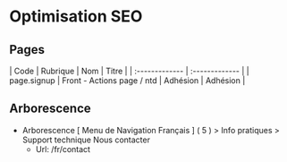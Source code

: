 # Optimisation SEO

## Pages
| Code | Rubrique | Nom | Titre |
| :------------- | :------------- |
| page.signup | Front - Actions page / ntd | Adhésion | Adhésion |


## Arborescence
- Arborescence [ Menu de Navigation Français ] ( 5 ) > Info pratiques > Support technique  Nous contacter
  - Url: /fr/contact
